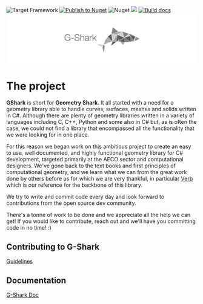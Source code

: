 ![Target Framework](https://img.shields.io/badge/Target%20Framework-.NetStandard2.1-blue.svg)
[![Publish to Nuget](https://github.com/GSharker/G-Shark/actions/workflows/nuget.yml/badge.svg?branch=master)](https://github.com/GSharker/G-Shark/actions/workflows/nuget.yml)
![Nuget](https://img.shields.io/nuget/v/GShark)
![](https://github.com/GSharker/G-Shark/actions/workflows/build-test.yml/badge.svg?branch=master&branch=develop)
[![Build docs](https://github.com/GSharker/G-Shark/actions/workflows/build-publish-docs.yml/badge.svg?branch=master)](https://github.com/GSharker/G-Shark/actions/workflows/build-publish-docs.yml)
![](./media/gshark-banner.jpg "Geometry Shark")

# The project
**GShark** is short for **Geometry Shark**. It all started with a need for a geometry library able to handle curves, surfaces, meshes and solids written in C#. Although there
are plenty of geometry libraries written in a variety of languages including C, C++, Python and some also in C# but, as is often the case, we could not find a library that encompassed all the functionality that we were looking for in one place.

For this reason we began work on this ambitious project to create an easy to use, well documented, and highly functional geometry library for C# development, targeted primarily at the AECO sector and computational designers. We've gone back to the text books and first principles of computational geometry, and we learn what we can from the great work done by others before us for which we are very thankful, in particular [Verb](http://verbnurbs.com/) which is our reference for the backbone of this library. 

We try to write and commit code every day and look forward to contributions from the open source dev community. 

There's a tonne of work to be done and we appreciate all the help we can get! If you would like to contribute, reach out and we'll have you committing code in no time! :) 

## Contributing to G-Shark
[Guidelines](CONTRIBUTING.md)

## Documentation
[G-Shark Doc](https://gsharker.github.io/G-Shark/)
